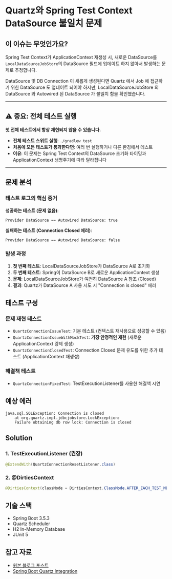 # Quartz와 Spring Test Context DataSource 불일치 문제

## 이 이슈는 무엇인가요?

Spring Test Context가 ApplicationContext 재생성 시, 새로운 DataSource를 `LocalDataSourceJobStore`의 DataSource 필드에 업데이트 하지 않아서 발생하는 문제로 추정합니다.

DataSource 및 DB Connection 이 새롭게 생성된다면 Quartz 에서 Job 에 접근하기 위한 DataSource 도 업데이트 되어야 하지만, LocalDataSourceJobStore 의 DataSource 와 Autowired 된 DataSource 가 불일치 함을 확인했습니다.

---

## ⚠️ 중요: 전체 테스트 실행

**첫 전체 테스트에서 항상 재현되지 않을 수 있습니다.**

-   **전체 테스트 스위트 실행**: `./gradlew test`
-   **처음에 모든 테스트가 통과한다면**: 여러 번 실행하거나 다른 환경에서 테스트
-   **이유**: 이 문제는 Spring Test Context의 DataSource 초기화 타이밍과 ApplicationContext 생명주기에 따라 달라집니다

---

## 문제 분석

### 테스트 로그의 핵심 증거

**성공하는 테스트 (문제 없음)**:

```
Provider DataSource == Autowired DataSource: true
```

**실패하는 테스트 (Connection Closed 에러)**:

```
Provider DataSource == Autowired DataSource: false
```

### 발생 과정

1. **첫 번째 테스트**: LocalDataSourceJobStore가 DataSource A로 초기화
2. **두 번째 테스트**: Spring이 DataSource B로 새로운 ApplicationContext 생성
3. **문제**: LocalDataSourceJobStore가 여전히 DataSource A 참조 (Closed)
4. **결과**: Quartz가 DataSource A 사용 시도 시 "Connection is closed" 에러

## 테스트 구성

### 문제 재현 테스트

-   `QuartzConnectionIssueTest`: 기본 테스트 (컨텍스트 재사용으로 성공할 수 있음)
-   `QuartzConnectionIssueWithMockTest`: **가장 안정적인 재현** (새로운 ApplicationContext 강제 생성)
-   `QuartzConnectionClosedTest`: Connection Closed 문제 유도를 위한 추가 테스트 (ApplicationContext 재생성)

### 해결책 테스트

-   `QuartzConnectionFixedTest`: TestExecutionListener를 사용한 해결책 시연

## 예상 에러

```
java.sql.SQLException: Connection is closed
    at org.quartz.impl.jdbcjobstore.LockException:
    Failure obtaining db row lock: Connection is closed
```

## Solution

### 1. TestExecutionListener (권장)

```java
@ExtendWith(QuartzConnectionResetListener.class)
```

### 2. @DirtiesContext

```java
@DirtiesContext(classMode = DirtiesContext.ClassMode.AFTER_EACH_TEST_METHOD)
```

## 기술 스택

-   Spring Boot 3.5.3
-   Quartz Scheduler
-   H2 In-Memory Database
-   JUnit 5

## 참고 자료

-   [원본 블로그 포스트](https://mickaelb.com/post/problem-with-quartz-and-spring-test-context-caching/)
-   [Spring Boot Quartz Integration](https://docs.spring.io/spring-boot/docs/current/reference/html/features.html#features.scheduling.quartz)

